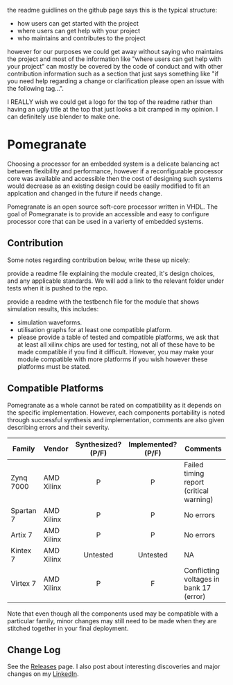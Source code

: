 the readme guidlines on the github page says this is the typical structure:
- how users can get started with the project
- where users can get help with your project
- who maintains and contributes to the project

however for our purposes we could get away without saying who maintains the project and most of the information like "where users can get help with your project" can mostly be covered by the code of conduct and with other contribution information such as a section that just says something like "if you need help regarding a change or clarification please open an issue with the following tag...".

I REALLY wish we could get a logo for the top of the readme rather than having an ugly title at the top that just looks a bit cramped in my opinion. I can definitely use blender to make one.

# Pomegranate
Choosing a processor for an embedded system is a delicate balancing act between flexibility and performance, however if a reconfigurable processor core was available and accessible then the cost of designing such systems would decrease as an existing design could be easily modified to fit an applcation and changed in the future if needs change.

Pomegranate is an open source soft-core processor written in VHDL. The goal of Pomegranate is to provide an accessible and easy to configure processor core that can be used in a varierty of embedded systems.

## Contribution
Some notes regarding contribution below, write these up nicely:

provide a readme file explaining the module created, it's design choices, and any applicable standards. We will add a link to the relevant folder under tests when it is pushed to the repo.

provide a readme with the testbench file for the module that shows simulation results, this includes:
- simulation waveforms.
- utilisation graphs for at least one compatible platform.
- please provide a table of tested and compatible platforms, we ask that at least all xilinx chips are used for testing, not all of these have to be made compatible if you find it difficult. However, you may make your module compatible with more platforms if you wish however these platforms must be stated.

## Compatible Platforms
Pomegranate as a whole cannot be rated on compatibility as it depends on the specific implementation. However, each components portability is noted through successful synthesis and implementation, comments are also given describing errors and their severity.

| Family | Vendor | Synthesized? (P/F) | Implemented? (P/F) | Comments |
| --- | --- | :---: | :---: | --- |
| Zynq 7000 | AMD Xilinx | P | P | Failed timing report (critical warning) |
| Spartan 7 | AMD Xilinx | P | P | No errors |
| Artix 7 | AMD Xilinx | P | P | No errors |
| Kintex 7 | AMD Xilinx | Untested | Untested | NA |
| Virtex 7 | AMD Xilinx | P | F | Conflicting voltages in bank 17 (error) |

Note that even though all the components used may be compatible with a particular family, minor changes may still need to be made when they are stitched together in your final deployment.

## Change Log
See the [Releases](https://github.com/Zachary-Pearce/Pomegranate/releases/) page. I also post about interesting discoveries and major changes on my [LinkedIn](https://www.linkedin.com/in/zachary-pearce-231307243/).
